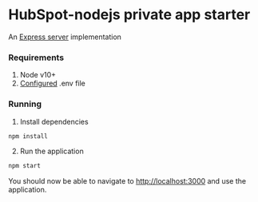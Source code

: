 # HubSpot-nodejs private app starter

An [Express server](http://expressjs.com/) implementation

### Requirements

1. Node v10+
2. [Configured](https://github.com/HubSpot/private-app-starter/blob/main/README.md#how-to-run-locally) .env file

### Running

1. Install dependencies

```bash
npm install
```

2. Run the application

```bash
npm start
```

You should now be able to navigate to [http://localhost:3000](http://localhost:3000) and use the application.
